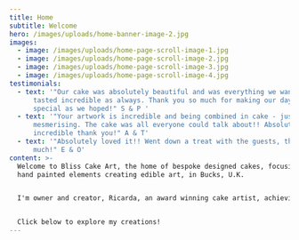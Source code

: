 ```yaml
---
title: Home
subtitle: Welcome
hero: /images/uploads/home-banner-image-2.jpg
images:
  - image: /images/uploads/home-page-scroll-image-1.jpg
  - image: /images/uploads/home-page-scroll-image-2.jpg
  - image: /images/uploads/home-page-scroll-image-3.jpg
  - image: /images/uploads/home-page-scroll-image-4.jpg
testimonials:
  - text: '"Our cake was absolutely beautiful and was everything we wanted, and
      tasted incredible as always. Thank you so much for making our day as
      special as we hoped!" S & P '
  - text: '"Your artwork is incredible and being combined in cake - just
      mesmerising. The cake was all everyone could talk about!! Absolutely
      incredible thank you!" A & T'
  - text: '"Absolutely loved it!! Went down a treat with the guests, thank you so so
      much!" E & O'
content: >-
  Welcome to Bliss Cake Art, the home of bespoke designed cakes, focusing on
  hand painted elements creating edible art, in Bucks, U.K. 


  I'm owner and creator, Ricarda, an award winning cake artist, achieving a Gold award in Cake International 2023 in the Hand Painted Category. I pride myself in creating memorable cakes, which are bespoke, unique and individual to each person and their vision.


  Click below to explore my creations!
---
```

